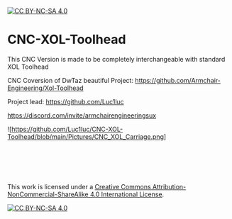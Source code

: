 [![CC BY-NC-SA 4.0][cc-by-nc-sa-shield]][cc-by-nc-sa]

# CNC-XOL-Toolhead
This CNC Version is made to be completely interchangeable with standard XOL Toolhead

CNC Coversion of DwTaz beautiful Project:
https://github.com/Armchair-Engineering/Xol-Toolhead

Project lead: https://github.com/Luc1luc

https://discord.com/invite/armchairengineeringsux

![https://github.com/Luc1luc/CNC-XOL-Toolhead/blob/main/Pictures/CNC_XOL_Carriage.png]

<br/><br/><br/><br/>


This work is licensed under a
[Creative Commons Attribution-NonCommercial-ShareAlike 4.0 International License][cc-by-nc-sa].

[![CC BY-NC-SA 4.0][cc-by-nc-sa-image]][cc-by-nc-sa]

[cc-by-nc-sa]: http://creativecommons.org/licenses/by-nc-sa/4.0/
[cc-by-nc-sa-image]: https://licensebuttons.net/l/by-nc-sa/4.0/88x31.png
[cc-by-nc-sa-shield]: https://img.shields.io/badge/License-CC%20BY--NC--SA%204.0-lightgrey.svg
